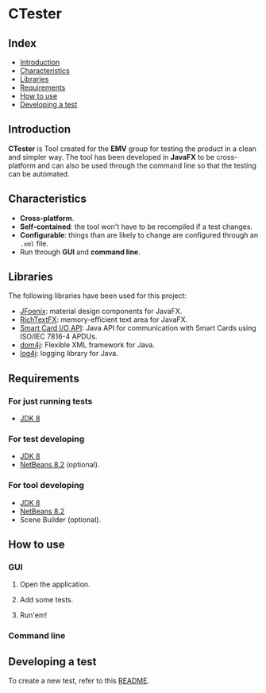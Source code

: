 # CTester

## Index

- [Introduction](#Introduction)
- [Characteristics](#Characteristics)
- [Libraries](#Libraries)
- [Requirements](#Requirements)
- [How to use](#How&#32;to&#32;use)
- [Developing a test](#Developing&#32;a&#32;test)

## Introduction

__CTester__ is Tool created for the __EMV__ group for testing the product in a clean and simpler way. The tool has been developed in __JavaFX__ to be cross-platform and can also be used through the command line so that the testing can be automated.

## Characteristics

- __Cross-platform__.
- __Self-contained__: the tool won't have to be recompiled if a test changes.
- __Configurable__: things than are likely to change are configured through an `.xml` file.
- Run through __GUI__ and __command line__.

## Libraries

The following libraries have been used for this project:

- [JFoenix](https://github.com/jfoenixadmin/JFoenix): material design components for JavaFX.
- [RichTextFX](https://github.com/FXMisc/RichTextFX): memory-efficient text area for JavaFX.
- [Smart Card I/O API](https://docs.oracle.com/javase/7/docs/jre/api/security/smartcardio/spec/): Java API for communication with Smart Cards using ISO/IEC 7816-4 APDUs.
- [dom4j](https://dom4j.github.io/): Flexible XML framework for Java.
- [log4j](https://logging.apache.org/log4j/1.2/): logging library for Java.

## Requirements

### For just running tests

- [JDK 8](https://www.oracle.com/technetwork/java/javase/downloads/jdk8-downloads-2133151.html)

### For test developing

- [JDK 8](https://www.oracle.com/technetwork/java/javase/downloads/jdk8-downloads-2133151.html)
- [NetBeans 8.2](https://netbeans.org/downloads/8.2/) (optional).

### For tool developing

- [JDK 8](https://www.oracle.com/technetwork/java/javase/downloads/jdk8-downloads-2133151.html)
- [NetBeans 8.2](https://netbeans.org/downloads/8.2/)
- Scene Builder (optional).

## How to use

### GUI

1. Open the application.

2. Add some tests.

3. Run'em!

### Command line

## Developing a test

To create a new test, refer to this [README](Tests&#32;Template/README.md).
